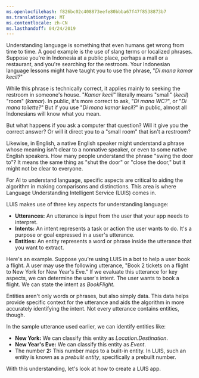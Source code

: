 ```yaml
---
ms.openlocfilehash: f826bc02c408873eefe80bbba67f47f8538873b7
ms.translationtype: MT
ms.contentlocale: zh-CN
ms.lasthandoff: 04/24/2019
---
```

Understanding language is something that even humans get wrong from time to time. A good example is the use of slang terms or localized phrases. Suppose you're in Indonesia at a public place, perhaps a mall or a restaurant, and you're searching for the restroom. Your Indonesian language lessons might have taught you to use the phrase, "*Di mana kamar kecil?*"

While this phrase is technically correct, it applies mainly to seeking the restroom in someone's house. "*Kamar kecil*" literally means "small" (*kecil*) "room" (*kamar*). In public, it's more correct to ask, "*Di mana WC?*", or "*Di mana toilette?*" But if you use "*Di mana kamar kecil?*" in public, almost all Indonesians will know what you mean.

But what happens if you ask a computer that question? Will it give you the correct answer? Or will it direct you to a "small room" that isn't a restroom?

Likewise, in English, a native English speaker might understand a phrase whose meaning isn't clear to a nonnative speaker, or even to some native English speakers. How many people understand the phrase "swing the door to"? It means the same thing as "shut the door" or "close the door," but it might not be clear to everyone.

For AI to understand language, specific aspects are critical to aiding the algorithm in making comparisons and distinctions. This area is where Language Understanding Intelligent Service (LUIS) comes in.

LUIS makes use of three key aspects for understanding language:

- **Utterances:** An utterance is input from the user that your app needs to interpret.
- **Intents:** An intent represents a task or action the user wants to do. It's a purpose or goal expressed in a user's utterance.
- **Entities:** An entity represents a word or phrase inside the utterance that you want to extract.

Here's an example. Suppose you're using LUIS in a bot to help a user book a flight. A user may use the following utterance, "Book 2 tickets on a flight to New York for New Year's Eve." If we evaluate this utterance for key aspects, we can determine the user's intent. The user wants to book a flight. We can state the intent as *BookFlight*.

Entities aren't only words or phrases, but also simply data. This data helps provide specific context for the utterance and aids the algorithm in more accurately identifying the intent. Not every utterance contains entities, though.

In the sample utterance used earlier, we can identify entities like:

- **New York:** We can classify this entity as _Location.Destination_.
- **New Year's Eve:** We can classify this entity as _Event_.
- The number **2:** This number maps to a built-in entity. In LUIS, such an entity is known as a _prebuilt entity_, specifically a prebuilt number.

With this understanding, let's look at how to create a LUIS app.